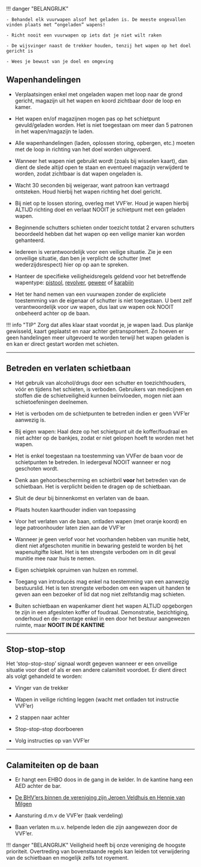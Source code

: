 
!!! danger "BELANGRIJK"

    - Behandel elk vuurwapen alsof het geladen is. De meeste ongevallen vinden plaats met “ongeladen” wapens! 

    - Richt nooit een vuurwapen op iets dat je niet wilt raken

    - De wijsvinger naast de trekker houden, tenzij het wapen op het doel gericht is

    - Wees je bewust van je doel en omgeving


## Wapenhandelingen

- Verplaatsingen enkel met ongeladen  wapen met loop naar de grond gericht, magazijn uit het wapen en koord zichtbaar door de loop en kamer.

- Het wapen en/of magazijnen mogen pas op het schietpunt gevuld/geladen worden. Het is niet toegestaan om meer dan 5 patronen in het wapen/magazijn te laden.

- Alle wapenhandelingen (laden, oplossen storing, opbergen, etc.) moeten met de loop in richting van het doel worden uitgevoerd.

- Wanneer het wapen niet gebruikt wordt (zoals bij wisselen kaart), dan dient de slede altijd open te staan en eventueel magazijn verwijderd te worden, zodat zichtbaar is dat wapen ongeladen is.

- Wacht 30 seconden bij weigeraar, want patroon kan vertraagd ontsteken. Houd hierbij het wapen richting het doel gericht.

- Bij niet op te lossen storing, overleg met VVF’er. Houd je wapen hierbij ALTIJD richting doel en verlaat NOOIT je schietpunt met een geladen wapen.

- Beginnende schutters schieten onder toezicht totdat 2 ervaren schutters beoordeeld hebben dat het wapen op een veilige manier kan worden gehanteerd.

- Iedereen is verantwoordelijk voor een veilige situatie. Zie je een onveilige situatie, dan ben je verplicht de schutter (met wederzijdsrespect) hier op op aan te spreken. 

- Hanteer de specifieke veiligheidsregels geldend voor het betreffende wapentype: [pistool](../techniek/instructie-pistool.md), [revolver](../techniek/instructie-revolver.md),  [geweer](../techniek/instructie-geweer.md) of [karabijn](../techniek/instructie-karabijn.md)

- Het ter hand nemen van een vuurwapen zonder de expliciete toestemming van de eigenaar of schutter is niet toegestaan. U bent zelf verantwoordelijk voor uw wapen, dus laat uw wapen ook NOOIT onbeheerd achter op de baan.


!!! info "TIP"
    Zorg dat alles klaar staat voordat je, je wapen laad. Dus plankje gewisseld, kaart geplaatst en naar achter getransporteert. Zo hoeven er geen handelingen meer uitgevoerd
    te worden terwijl het wapen geladen is en kan er direct gestart worden met schieten.

---

## Betreden en verlaten schietbaan

- Het gebruik van alcohol/drugs door een schutter en toezichthouders, vóór en tijdens het schieten, is verboden. Gebruikers van medicijnen en stoffen die de schietveiligheid kunnen beïnvloeden, mogen niet aan schietoefeningen deelnemen.

- Het is verboden om de schietpunten te betreden indien er geen VVF’er aanwezig is.

- Bij eigen wapen: Haal deze op het schietpunt uit de koffer/foudraal en niet achter op de bankjes, zodat er niet gelopen hoeft te worden met het wapen.

- Het is enkel toegestaan na toestemming van VVFer de baan voor de schietpunten te betreden. In iedergeval NOOIT wanneer er nog geschoten wordt.

- Denk aan gehoorbescherming en schietbril **voor** het betreden van de schietbaan. Het is verplicht beiden te dragen op de schietbaan.

- Sluit de deur bij binnenkomst en verlaten van de baan.

- Plaats houten kaarthouder indien van toepassing

- Voor het verlaten van de baan, ontladen wapen (met oranje koord) en lege patroonhouder laten zien aan de VVF’er

- Wanneer je geen verlof voor het voorhanden hebben van munitie hebt, dient niet afgeschoten munitie in bewaring gesteld te worden bij het wapenuitgifte loket. Het is ten strengste verboden om in dit geval munitie mee naar huis te nemen.

- Eigen schietplek opruimen van hulzen en rommel.

- Toegang van introducés mag enkel na toestemming van een aanwezig bestuurslid. Het is ten strengste verboden om een wapen uit handen te geven aan een bezoeker of lid dat nog niet zelfstandig mag schieten.

- Buiten schietbaan en wapenkamer dient het wapen ALTIJD opgeborgen te zijn in een afgesloten koffer of foudraal. Demonstratie, bezichtiging, onderhoud en de- montage enkel in een door het bestuur aangewezen ruimte, maar **NOOIT IN DE KANTINE**

---

## Stop-stop-stop

Het ‘stop-stop-stop’ signaal wordt gegeven wanneer er een onveilige situatie voor doet of als er een andere calamiteit voordoet. Er dient direct als volgt gehandeld te worden:

- Vinger van de trekker

- Wapen in veilige richting leggen (wacht met ontladen tot instructie VVF’er)

- 2 stappen naar achter

- Stop-stop-stop doorboeren

- Volg instructies op van VVF’er

---

## Calamiteiten op de baan

- Er hangt een EHBO doos in de gang in de kelder. In de kantine hang een AED achter de bar.

- [De BHV’ers binnen de vereniging zijn Jeroen Veldhuis en Hennie van Milgen](bedrijfshulpverlinging.md)

- Aansturing d.m.v de VVF’er (taak verdeling)

- Baan verlaten m.u.v. helpende leden die zijn aangewezen door de VVF’er.

!!! danger "BELANGRIJK"
    Veiligheid heeft bij onze vereniging de hoogste prioriteit. Overtreding van bovenstaande regels kan leiden tot
    verwijdering van de schietbaan en mogelijk zelfs tot royement.